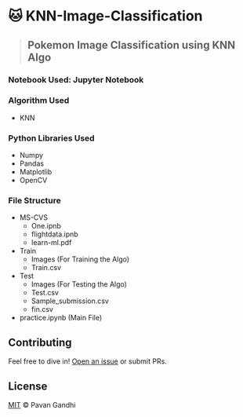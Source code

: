 # 🐱 KNN-Image-Classification
> ## Pokemon Image Classification using KNN Algo

### Notebook Used: Jupyter Notebook

### Algorithm Used

- KNN

### Python Libraries Used

- Numpy
- Pandas
- Matplotlib
- OpenCV

### File Structure

- MS-CVS
	- One.ipnb
	- flightdata.ipnb
	- learn-ml.pdf
- Train
	- Images (For Training the Algo)
	- Train.csv
- Test
	- Images (For Testing the Algo)
	- Test.csv
	- Sample_submission.csv
	- fin.csv 
- practice.ipynb (Main File)

## Contributing

Feel free to dive in! [Open an issue](https://github.com/iampavangandhi/KNN-Image-Classification/issues/new) or submit PRs.

## License

[MIT](LICENSE) © Pavan Gandhi
